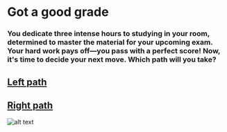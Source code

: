 # Got a good grade

### You dedicate three intense hours to studying in your room, determined to master the material for your upcoming exam. Your hard work pays off—you pass with a perfect score! Now, it's time to decide your next move. Which path will you take?

## [Left path](dropped-out.md)
## [Right path](graduate.md)
![alt text](../path.jpeg)
